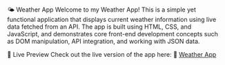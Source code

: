 🌤️ Weather App
Welcome to my Weather App! This is a simple yet functional application that displays current weather information using live data fetched from an API. The app is built using HTML, CSS, and JavaScript, and demonstrates core front-end development concepts such as DOM manipulation, API integration, and working with JSON data.

🚀 Live Preview
Check out the live version of the app here:
🔗 <a href="https://prasidpoudel.github.io/Weather-App/">Weather App</a>

